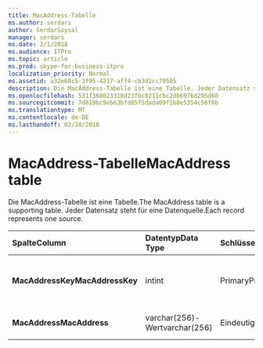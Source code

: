 ```yaml
---
title: MacAddress-Tabelle
ms.author: serdars
author: SerdarSoysal
manager: serdars
ms.date: 2/1/2018
ms.audience: ITPro
ms.topic: article
ms.prod: skype-for-business-itpro
localization_priority: Normal
ms.assetid: a32e68c5-3f95-4217-aff4-cb3d1cc70505
description: Die MacAddress-Tabelle ist eine Tabelle. Jeder Datensatz steht für eine Datenquelle.
ms.openlocfilehash: 531f368023318d23fbc0211cbc2db697bd295d60
ms.sourcegitcommit: 7d819bc9eb63bfd85f5dada09f1b8e5354c56f6b
ms.translationtype: MT
ms.contentlocale: de-DE
ms.lasthandoff: 03/28/2018
---
```

# <a name="macaddress-table"></a><span data-ttu-id="b638d-104">MacAddress-Tabelle</span><span class="sxs-lookup"><span data-stu-id="b638d-104">MacAddress table</span></span>
 
<span data-ttu-id="b638d-105">Die MacAddress-Tabelle ist eine Tabelle.</span><span class="sxs-lookup"><span data-stu-id="b638d-105">The MacAddress table is a supporting table.</span></span> <span data-ttu-id="b638d-106">Jeder Datensatz steht für eine Datenquelle.</span><span class="sxs-lookup"><span data-stu-id="b638d-106">Each record represents one source.</span></span>
  
|<span data-ttu-id="b638d-107">**Spalte**</span><span class="sxs-lookup"><span data-stu-id="b638d-107">**Column**</span></span>|<span data-ttu-id="b638d-108">**Datentyp**</span><span class="sxs-lookup"><span data-stu-id="b638d-108">**Data Type**</span></span>|<span data-ttu-id="b638d-109">**Schlüssel/Index**</span><span class="sxs-lookup"><span data-stu-id="b638d-109">**Key/Index**</span></span>|<span data-ttu-id="b638d-110">**Details**</span><span class="sxs-lookup"><span data-stu-id="b638d-110">**Details**</span></span>|
|:-----|:-----|:-----|:-----|
|<span data-ttu-id="b638d-111">**MacAddressKey**</span><span class="sxs-lookup"><span data-stu-id="b638d-111">**MacAddressKey**</span></span> <br/> |<span data-ttu-id="b638d-112">int</span><span class="sxs-lookup"><span data-stu-id="b638d-112">int</span></span>  <br/> |<span data-ttu-id="b638d-113">Primary</span><span class="sxs-lookup"><span data-stu-id="b638d-113">Primary</span></span>  <br/> |<span data-ttu-id="b638d-114">Eindeutige Zahl, die die Mac-Adresse identifiziert.</span><span class="sxs-lookup"><span data-stu-id="b638d-114">Unique number identifying the Mac address.</span></span>  <br/> |
|<span data-ttu-id="b638d-115">**MacAddress**</span><span class="sxs-lookup"><span data-stu-id="b638d-115">**MacAddress**</span></span> <br/> |<span data-ttu-id="b638d-116">varchar(256)-Wert</span><span class="sxs-lookup"><span data-stu-id="b638d-116">varchar(256)</span></span>  <br/> |<span data-ttu-id="b638d-117">Eindeutige</span><span class="sxs-lookup"><span data-stu-id="b638d-117">Unique</span></span>  <br/> |<span data-ttu-id="b638d-118">Mac-Adresszeichenfolge.</span><span class="sxs-lookup"><span data-stu-id="b638d-118">Mac address string.</span></span>  <br/> |
   

